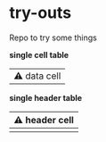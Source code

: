 # try-outs
Repo to try some things


**single cell table**

||
|:--|
|:warning: data cell|

**single header table**

|:warning: header cell|
|:--|
||
